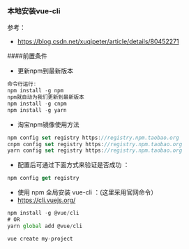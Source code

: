 ### 本地安装vue-cli
参考：

- https://blog.csdn.net/xuqipeter/article/details/80452271

####前置条件

- 更新npm到最新版本 
```js
命令行运行: 
npm install -g npm 
npm就自动为我们更新到最新版本
npm install -g cnpm
npm install -g yarn
```
- 淘宝npm镜像使用方法 
```js
npm config set registry https://registry.npm.taobao.org 
cnpm config set registry https://registry.npm.taobao.org 
yarn config set registry https://registry.npm.taobao.org 
```
- 配置后可通过下面方式来验证是否成功 ： 
```js
npm config get registry
```
- 使用 npm 全局安装 vue-cli ：(这里采用官网命令）
- https://cli.vuejs.org/
```js
npm install -g @vue/cli
# OR
yarn global add @vue/cli

vue create my-project
```
